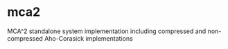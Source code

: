 mca2
====

MCA^2 standalone system implementation including compressed and non-compressed Aho-Corasick implementations
